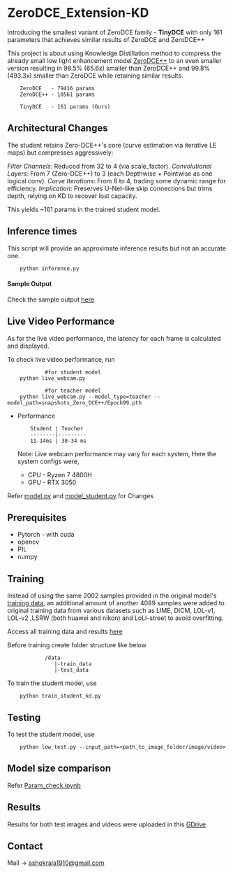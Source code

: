 
# ZeroDCE_Extension-KD

Introducing the smallest variant of ZeroDCE family - **TinyDCE** with only 161 parameters that achieves similar results of ZeroDCE and ZeroDCE++

This project is about using Knowledge Distillation method to compress the already small low light enhancement model [ZeroDCE++](https://github.com/Li-Chongyi/Zero-DCE_extension.git) to an even smaller version resulting in 98.5% (65.6x) smaller than ZeroDCE++ and 99.8% (493.3x) smaller than ZeroDCE while retaining similar results.

        ZeroDCE   - 79416 params
        ZeroDCE++ - 10561 params

        TinyDCE   - 161 params (Ours)


## Architectural Changes
The student retains Zero-DCE++'s core (curve estimation via iterative LE maps) but compresses aggressively:

_Filter Channels_: Reduced from 32 to 4 (via scale_factor).
_Convolutional Layers_: From 7 (Zero-DCE++) to 3 (each Depthwise + Pointwise as one logical conv).
_Curve Iterations_: From 8 to 4, trading some dynamic range for efficiency.
_Implication_: Preserves U-Net-like skip connections but trims depth, relying on KD to recover lost capacity.

This yields ~161 params in the trained student model.



## Inference times

This script will provide an approximate inference results but not an accurate one.

        python inference.py 

#### Sample Output

Check the sample output [here]()

## Live Video Performance

As for the live video performance, the latency for each frame is calculated and displayed.

To check live video performance, run

                #for student model
        python live_webcam.py  

                #for teacher model
        python live_webcam.py --model_type=teacher --model_path=snapshots_Zero_DCE++/Epoch99.pth 


* Performance
  
          Student | Teacher
          --------|---------
          11-14ms | 30-34 ms

  Note: Live webcam performance may vary for each system, Here the system configs were,
  * CPU - Ryzen 7 4800H
  * GPU - RTX 3050
          

Refer [model.py]() and [model_student.py]() for Changes

## Prerequisites

* Pytorch - with cuda 
* opencv
* PIL
* numpy

## Training

Instead of using the same 2002 samples provided in the original model's [training data](https://github.com/Li-Chongyi/Zero-DCE_extension/tree/09f202b690f82da939b8e6ec8535960ae97ad8bd/Zero-DCE%2B%2B/data), an additional amount of another 4089 samples were added to original training data from various datasets such as LIME, DICM, LOL-v1, LOL-v2 ,LSRW (both huawei and nikon) and LoLI-street to avoid overfitting.

Access all training data and results [here]()


Before training create folder structure like below

                /data-
                   |-train_data
                   |-test_data


To train the student model, use

        python train_student_kd.py


## Testing

To test the student model, use

        python low_test.py --input_path=<path_to_image_folder/image/video> 


## Model size comparison

Refer [Param_check.ipynb]()

## Results

Results for both test images and videos were uploaded in this [GDrive]()


## Contact

Mail -> ashokraja1910@gmail.com

